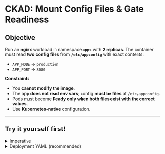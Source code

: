 # CKAD: Mount Config Files & Gate Readiness

## Objective
Run an **nginx** workload in namespace **`apps`** with **2 replicas**. The container must read **two config files** from **`/etc/appconfig`** with exact contents:
- `APP_MODE` → `production`
- `APP_PORT` → `8080`

**Constraints**
- You **cannot modify the image**.
- The app **does not read env vars**; config **must be files** at `/etc/appconfig`.
- Pods must become **Ready only when both files exist with the correct values**.
- Use **Kubernetes-native** configuration.

---

## Try it yourself first!

<details><summary>Imperative</summary>
  
```bash
# ConfigMap with exact file contents
kubectl -n apps create configmap app-config \
  --from-literal=APP_MODE=production \
  --from-literal=APP_PORT=8080

kubectl -n apps create deployment app-workload \
  --image=nginx:stable \
  --replicas=2 \
  --dry-run=client -o yaml > app-deploy.yaml

#Then edit app-deploy.yaml to add:
#The volumeMounts for /etc/appconfig
#The volumes section referencing ConfigMap: app-config
#The readinessProbe exec checking file contents

```
</details>



<details><summary>Deployment YAML (recommended)</summary>
```yaml
apiVersion: v1
kind: ConfigMap
metadata:
  name: app-config
  namespace: apps
data:
  APP_MODE: "production"
  APP_PORT: "8080"
---
apiVersion: apps/v1
kind: Deployment
metadata:
  name: app-workload
  namespace: apps
spec:
  replicas: 2
  selector:
    matchLabels:
      app: app-workload
  template:
    metadata:
      labels:
        app: app-workload
    spec:
      containers:
      - name: nginx
        image: nginx:stable
        volumeMounts:
        - name: config
          mountPath: /etc/appconfig
          readOnly: true
        readinessProbe:
          exec:
            command:
              - /bin/sh
              - -c
              - >
                grep -qx "production" /etc/appconfig/APP_MODE
                && grep -qx "8080" /etc/appconfig/APP_PORT
          initialDelaySeconds: 2
          periodSeconds: 5
      volumes:
      - name: config
        configMap:
          name: app-config

```
<details>

